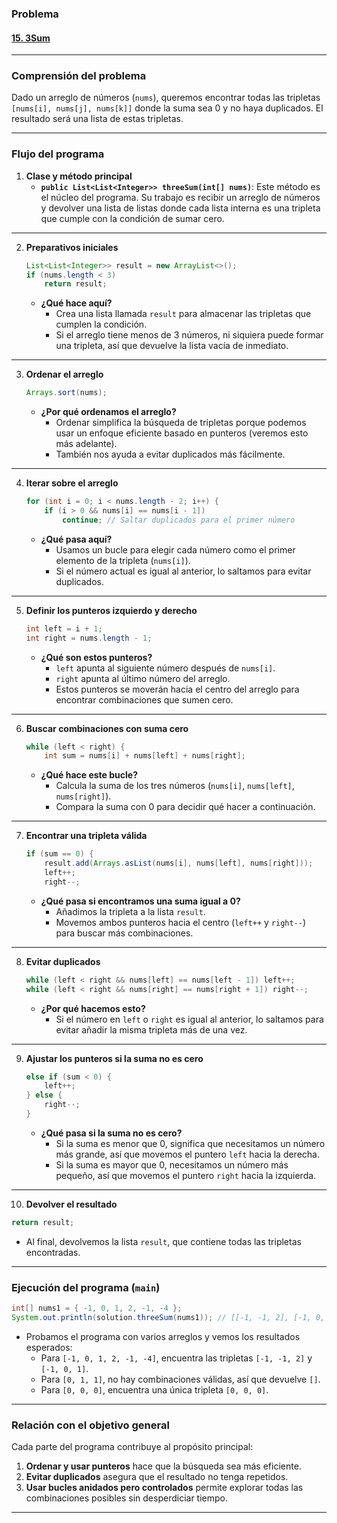 ### **Problema**

#### [15. 3Sum](https://leetcode.com/problems/3sum/?envType=study-plan-v2&envId=top-interview-150)

---

### **Comprensión del problema**

Dado un arreglo de números (`nums`), queremos encontrar todas las tripletas `[nums[i], nums[j], nums[k]]` donde la suma sea 0 y no haya duplicados. El resultado será una lista de estas tripletas.

---

### Flujo del programa

1. **Clase y método principal**
   - **`public List<List<Integer>> threeSum(int[] nums)`**:
     Este método es el núcleo del programa. Su trabajo es recibir un arreglo de números y devolver una lista de listas donde cada lista interna es una tripleta que cumple con la condición de sumar cero.

---

2. **Preparativos iniciales**
   ```java
   List<List<Integer>> result = new ArrayList<>();
   if (nums.length < 3)
       return result;
   ```
   - **¿Qué hace aquí?**
     - Crea una lista llamada `result` para almacenar las tripletas que cumplen la condición.
     - Si el arreglo tiene menos de 3 números, ni siquiera puede formar una tripleta, así que devuelve la lista vacía de inmediato.

---

3. **Ordenar el arreglo**
   ```java
   Arrays.sort(nums);
   ```
   - **¿Por qué ordenamos el arreglo?**
     - Ordenar simplifica la búsqueda de tripletas porque podemos usar un enfoque eficiente basado en punteros (veremos esto más adelante).
     - También nos ayuda a evitar duplicados más fácilmente.

---

4. **Iterar sobre el arreglo**
   ```java
   for (int i = 0; i < nums.length - 2; i++) {
       if (i > 0 && nums[i] == nums[i - 1])
           continue; // Saltar duplicados para el primer número
   ```
   - **¿Qué pasa aquí?**
     - Usamos un bucle para elegir cada número como el primer elemento de la tripleta (`nums[i]`).
     - Si el número actual es igual al anterior, lo saltamos para evitar duplicados.

---

5. **Definir los punteros izquierdo y derecho**
   ```java
   int left = i + 1;
   int right = nums.length - 1;
   ```
   - **¿Qué son estos punteros?**
     - `left` apunta al siguiente número después de `nums[i]`.
     - `right` apunta al último número del arreglo.
     - Estos punteros se moverán hacia el centro del arreglo para encontrar combinaciones que sumen cero.

---

6. **Buscar combinaciones con suma cero**
   ```java
   while (left < right) {
       int sum = nums[i] + nums[left] + nums[right];
   ```
   - **¿Qué hace este bucle?**
     - Calcula la suma de los tres números (`nums[i]`, `nums[left]`, `nums[right]`).
     - Compara la suma con 0 para decidir qué hacer a continuación.

---

7. **Encontrar una tripleta válida**
   ```java
   if (sum == 0) {
       result.add(Arrays.asList(nums[i], nums[left], nums[right]));
       left++;
       right--;
   ```
   - **¿Qué pasa si encontramos una suma igual a 0?**
     - Añadimos la tripleta a la lista `result`.
     - Movemos ambos punteros hacia el centro (`left++` y `right--`) para buscar más combinaciones.

---

8. **Evitar duplicados**
   ```java
   while (left < right && nums[left] == nums[left - 1]) left++;
   while (left < right && nums[right] == nums[right + 1]) right--;
   ```
   - **¿Por qué hacemos esto?**
     - Si el número en `left` o `right` es igual al anterior, lo saltamos para evitar añadir la misma tripleta más de una vez.

---

9. **Ajustar los punteros si la suma no es cero**
   ```java
   else if (sum < 0) {
       left++;
   } else {
       right--;
   }
   ```
   - **¿Qué pasa si la suma no es cero?**
     - Si la suma es menor que 0, significa que necesitamos un número más grande, así que movemos el puntero `left` hacia la derecha.
     - Si la suma es mayor que 0, necesitamos un número más pequeño, así que movemos el puntero `right` hacia la izquierda.

---

10. **Devolver el resultado**

```java
return result;
```

- Al final, devolvemos la lista `result`, que contiene todas las tripletas encontradas.

---

### Ejecución del programa (`main`)

```java
int[] nums1 = { -1, 0, 1, 2, -1, -4 };
System.out.println(solution.threeSum(nums1)); // [[-1, -1, 2], [-1, 0, 1]]
```

- Probamos el programa con varios arreglos y vemos los resultados esperados:
  - Para `[-1, 0, 1, 2, -1, -4]`, encuentra las tripletas `[-1, -1, 2]` y `[-1, 0, 1]`.
  - Para `[0, 1, 1]`, no hay combinaciones válidas, así que devuelve `[]`.
  - Para `[0, 0, 0]`, encuentra una única tripleta `[0, 0, 0]`.

---

### Relación con el objetivo general

Cada parte del programa contribuye al propósito principal:

1. **Ordenar y usar punteros** hace que la búsqueda sea más eficiente.
2. **Evitar duplicados** asegura que el resultado no tenga repetidos.
3. **Usar bucles anidados pero controlados** permite explorar todas las combinaciones posibles sin desperdiciar tiempo.

---
